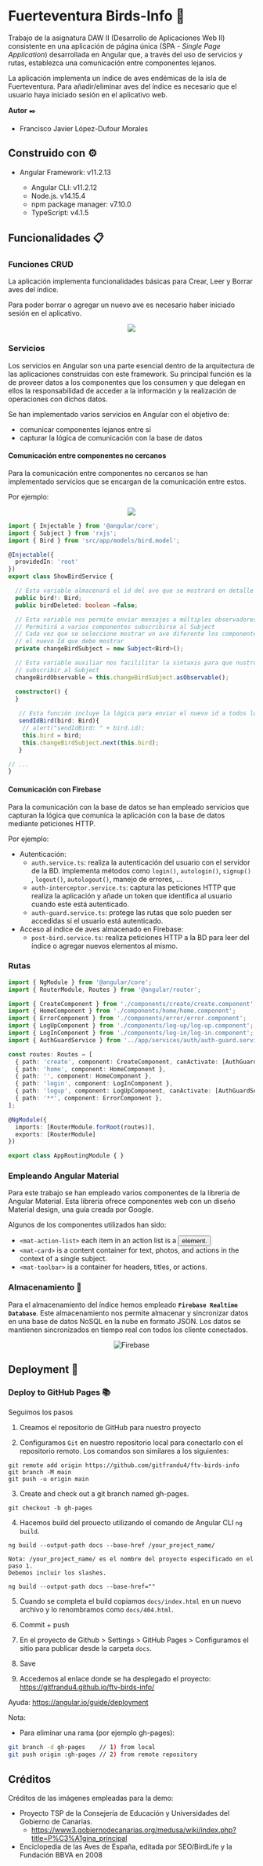 # Fuerteventura Birds-Info 🦅

Trabajo de la asignatura DAW II (Desarrollo de Aplicaciones Web II) consistente en una aplicación de página única (SPA - _Single Page Application_) desarrollada en Angular que, a través del uso de servicios y rutas, establezca una comunicación entre componentes lejanos. 

La aplicación implementa un índice de aves endémicas de la isla de Fuerteventura. Para añadir/eliminar aves del índice es necesario que el usuario haya iniciado sesión en el aplicativo web. 

**Autor** ✒️

* Francisco Javier López-Dufour Morales

## Construido con ⚙️

* Angular Framework: v11.2.13

    * Angular CLI: v11.2.12
    * Node.js. v14.15.4
    * npm package manager: v7.10.0
    * TypeScript: v4.1.5

## Funcionalidades 📋

### Funciones CRUD

La aplicación implementa funcionalidades básicas para Crear, Leer y Borrar aves del índice. 

Para poder borrar o agregar un nuevo ave es necesario haber iniciado sesión en el aplicativo. 

<p align="center">
  <img src="images/image-20210608095145489.png">
</p>

### Servicios

Los servicios en Angular son una parte esencial dentro de la arquitectura de las aplicaciones construidas con este framework. Su principal función es la de proveer datos a los componentes que los consumen y que delegan en ellos la responsabilidad de acceder a la información y la realización de operaciones con dichos datos. 

Se han implementado varios servicios en Angular con el objetivo de:

* comunicar componentes lejanos entre sí  
* capturar la lógica de comunicación con la base de datos

#### Comunicación entre componentes no cercanos

Para la comunicación entre componentes no cercanos se han implementado servicios que se encargan de la comunicación entre estos. 

Por ejemplo:

<p align="center">
  <img src="images/image-20210608104247942.png">
</p>

```typescript
import { Injectable } from '@angular/core';
import { Subject } from 'rxjs';
import { Bird } from 'src/app/models/bird.model';

@Injectable({
  providedIn: 'root'
})
export class ShowBirdService {

  // Esta variable almacenará el id del ave que se mostrará en detalle en la home
  public bird!: Bird;
  public birdDeleted: boolean =false;

  // Esta variable nos permite enviar mensajes a múltiples observadores
  // Permitirá a varios componentes subscribirse al Subject
  // Cada vez que se seleccione mostrar un ave diferente los componentes (BirdInfoComponent) recibirá 
  // el nuevo Id que debe mostrar
  private changeBirdSubject = new Subject<Bird>();

  // Esta variable auxiliar nos facililitar la sintaxis para que nustros componentes se puedan
  // subscribir al Subject
  changeBirdObservable = this.changeBirdSubject.asObservable();

  constructor() {
  }
  
   // Esta función incluye la lógica para enviar el nuevo id a todos los componentes subscritos al Subject 
   sendIdBird(bird: Bird){
    // alert("sendIdBird: " + bird.id);
    this.bird = bird;
    this.changeBirdSubject.next(this.bird);
   }

// ...
}
```



#### Comunicación con Firebase

Para la comunicación con la base de datos se han empleado servicios que capturan la lógica que comunica la aplicación con la base de datos mediante peticiones HTTP. 

Por ejemplo:

* Autenticación: 
    * `auth.service.ts`: realiza la autenticación del usuario con el servidor de la BD. Implementa métodos como `login()`, `autologin()`, `signup()` , `logout()`, `autologout()`, manejo de errores, ...
    * `auth-interceptor.service.ts`: captura las peticiones HTTP que realiza la aplicación y añade un token que identifica al usuario cuando este está autenticado. 
    * `auth-guard.service.ts`: protege las rutas que solo pueden ser accedidas si el usuario está autenticado. 
* Acceso al índice de aves almacenado en Firebase:
    * `post-bird.service.ts`: realiza peticiones HTTP a la BD para leer del índice o agregar nuevos elementos al mismo. 

### Rutas

```typescript
import { NgModule } from '@angular/core';
import { RouterModule, Routes } from '@angular/router';

import { CreateComponent } from './components/create/create.component';
import { HomeComponent } from './components/home/home.component';
import { ErrorComponent } from './components/error/error.component';
import { LogUpComponent } from './components/log-up/log-up.component';
import { LogInComponent } from './components/log-in/log-in.component';
import { AuthGuardService } from '../app/services/auth/auth-guard.service';

const routes: Routes = [
  { path: 'create', component: CreateComponent, canActivate: [AuthGuardService]},
  { path: 'home', component: HomeComponent },
  { path: '', component: HomeComponent },
  { path: 'login', component: LogInComponent },
  { path: 'logup', component: LogUpComponent, canActivate: [AuthGuardService] },
  { path: '**', component: ErrorComponent },
];

@NgModule({
  imports: [RouterModule.forRoot(routes)],
  exports: [RouterModule]
})

export class AppRoutingModule { }
```




### Empleando Angular Material

Para este trabajo se han empleado varios componentes de la librería de Angular Material. Esta librería ofrece componentes web con un diseño Material design, una guía creada por Google. 

Algunos de los componentes utilizados han sido:

* `<mat-action-list>` each item in an action list is a <button> element.
* `<mat-card>` is a content container for text, photos, and actions in the context of a single subject.
* `<mat-toolbar>` is a container for headers, titles, or actions.

### Almacenamiento 💾

Para el almacenamiento del índice hemos empleado **`Firebase Realtime Database`**. Este almacenamiento nos permite almacenar y sincronizar datos en una base de datos NoSQL en la nube en formato JSON. Los datos se mantienen sincronizados en tiempo real con todos los cliente conectados. 

<p align="center">
<img src="https://www.gstatic.com/devrel-devsite/prod/vacc2a2a4a4394c7c42dc62dba69eb022d7680ce4a368d4b28c3e984cc9155a81/firebase/images/lockup.png?dcb_=0.8896867411947109" alt="Firebase">
</p>

## Deployment 🚀

### Deploy to GitHub Pages 📚

Seguimos los pasos

1. Creamos el repositorio de GitHub para nuestro proyecto

2. Configuramos `Git` en nuestro repositorio local para conectarlo con el repositorio remoto. Los comandos son similares a los siguientes:

```
git remote add origin https://github.com/gitfrandu4/ftv-birds-info
git branch -M main
git push -u origin main
```

3. Create and check out a git branch named gh-pages.

```
git checkout -b gh-pages
```

4. Hacemos build del prouecto utilizando el comando de Angular CLI `ng build`.

```
ng build --output-path docs --base-href /your_project_name/

Nota: /your_project_name/ es el nombre del proyecto especificado en el paso 1. 
Debemos incluir los slashes. 

ng build --output-path docs --base-href=""
```

5. Cuando se completa el build copiamos `docs/index.html` en un nuevo archivo y lo renombramos como `docs/404.html`.

6. Commit + push

7. En el proyecto de Github > Settings > GitHub Pages > Configuramos el sitio para publicar desde la carpeta `docs`.

8. Save

9. Accedemos al enlace donde se ha desplegado el proyecto: https://gitfrandu4.github.io/ftv-birds-info/

Ayuda: https://angular.io/guide/deployment

Nota:

* Para eliminar una rama (por ejemplo gh-pages):

```bash
git branch -d gh-pages    // 1) from local
git push origin :gh-pages // 2) from remote repository
```

## Créditos

Créditos de las imágenes empleadas para la demo:

* Proyecto TSP de la Consejería de Educación y Universidades del Gobierno de Canarias.
    * https://www3.gobiernodecanarias.org/medusa/wiki/index.php?title=P%C3%A1gina_principal 
* Enciclopedia de las Aves de España, editada por SEO/BirdLife y la Fundación BBVA en 2008
